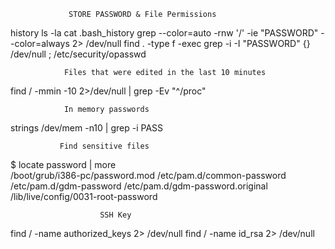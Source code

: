                  STORE PASSWORD & File Permissions
            
                 
 history
 ls -la
 cat .bash_history
 grep --color=auto -rnw '/' -ie "PASSWORD" --color=always 2> /dev/null
 find . -type f -exec grep -i -I "PASSWORD" {} /dev/null \;
 /etc/security/opasswd
 
 
 
                Files that were edited in the last 10 minutes
                            
  find / -mmin -10 2>/dev/null | grep -Ev "^/proc"
          
          
          
                In memory passwords 
                
 strings /dev/mem -n10 | grep -i PASS


               Find sensitive files
               
   $ locate password | more           
/boot/grub/i386-pc/password.mod
/etc/pam.d/common-password
/etc/pam.d/gdm-password
/etc/pam.d/gdm-password.original
/lib/live/config/0031-root-password



                        SSH Key
                        
find / -name authorized_keys 2> /dev/null
find / -name id_rsa 2> /dev/null














